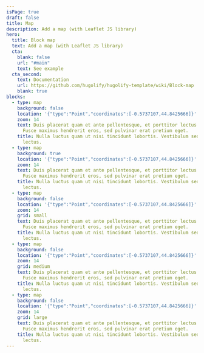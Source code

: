 ```yaml
---
isPage: true
draft: false
title: Map
description: Add a map (with Leaflet JS library)
hero:
  title: Block map
  text: Add a map (with Leaflet JS library)
  cta:
    blank: false
    url: "#main"
    text: See example
  cta_second:
    text: Documentation
    url: https://github.com/hugolify/hugolify-template/wiki/Block-map
    blank: true
blocks:
  - type: map
    background: false
    location: '{"type":"Point","coordinates":[-0.5737107,44.8425666]}'
    zoom: 14
    text: Duis placerat quam et ante pellentesque, et porttitor lectus sollicitudin.
      Fusce maximus hendrerit eros, sed pulvinar erat pretium eget.
    title: Nulla luctus quam ut nisi tincidunt lobortis. Vestibulum sed bibendum
      lectus.
  - type: map
    background: true
    location: '{"type":"Point","coordinates":[-0.5737107,44.8425666]}'
    zoom: 14
    text: Duis placerat quam et ante pellentesque, et porttitor lectus sollicitudin.
      Fusce maximus hendrerit eros, sed pulvinar erat pretium eget.
    title: Nulla luctus quam ut nisi tincidunt lobortis. Vestibulum sed bibendum
      lectus.
  - type: map
    background: false
    location: '{"type":"Point","coordinates":[-0.5737107,44.8425666]}'
    zoom: 14
    grid: small
    text: Duis placerat quam et ante pellentesque, et porttitor lectus sollicitudin.
      Fusce maximus hendrerit eros, sed pulvinar erat pretium eget.
    title: Nulla luctus quam ut nisi tincidunt lobortis. Vestibulum sed bibendum
      lectus.
  - type: map
    background: false
    location: '{"type":"Point","coordinates":[-0.5737107,44.8425666]}'
    zoom: 14
    grid: medium
    text: Duis placerat quam et ante pellentesque, et porttitor lectus sollicitudin.
      Fusce maximus hendrerit eros, sed pulvinar erat pretium eget.
    title: Nulla luctus quam ut nisi tincidunt lobortis. Vestibulum sed bibendum
      lectus.
  - type: map
    background: false
    location: '{"type":"Point","coordinates":[-0.5737107,44.8425666]}'
    zoom: 14
    grid: large
    text: Duis placerat quam et ante pellentesque, et porttitor lectus sollicitudin.
      Fusce maximus hendrerit eros, sed pulvinar erat pretium eget.
    title: Nulla luctus quam ut nisi tincidunt lobortis. Vestibulum sed bibendum
      lectus.
---
```

